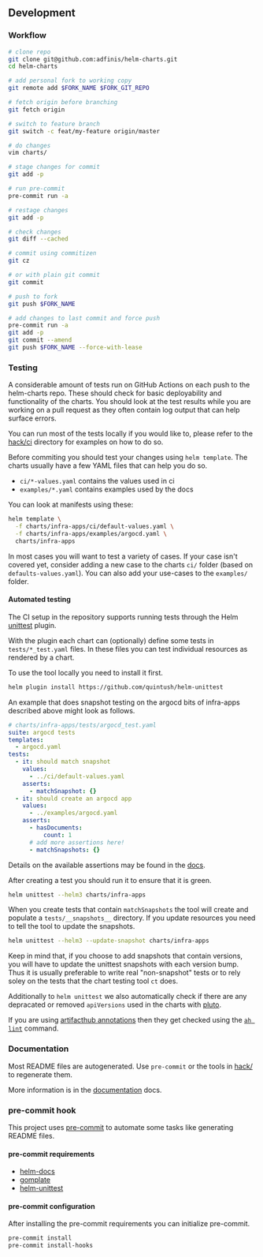 ## Development

### Workflow

```bash
# clone repo
git clone git@github.com:adfinis/helm-charts.git
cd helm-charts

# add personal fork to working copy
git remote add $FORK_NAME $FORK_GIT_REPO

# fetch origin before branching
git fetch origin

# switch to feature branch
git switch -c feat/my-feature origin/master

# do changes
vim charts/

# stage changes for commit
git add -p

# run pre-commit
pre-commit run -a

# restage changes
git add -p

# check changes
git diff --cached

# commit using commitizen
git cz

# or with plain git commit
git commit

# push to fork
git push $FORK_NAME

# add changes to last commit and force push
pre-commit run -a
git add -p
git commit --amend
git push $FORK_NAME --force-with-lease
```

### Testing

A considerable amount of tests run on GitHub Actions on each push to the helm-charts repo. These should
check for basic deployability and functionality of the charts. You should look at the test results while
you are working on a pull request as they often contain log output that can help surface errors.

You can run most of the tests locally if you would like to, please refer to the [hack/ci](../hack/ci)
directory for examples on how to do so.

Before commiting you should test your changes using `helm template`. The charts usually have a few YAML
files that can help you do so.
* `ci/*-values.yaml` contains the values used in ci
* `examples/*.yaml` contains examples used by the docs

You can look at manifests using these:
```bash
helm template \
  -f charts/infra-apps/ci/default-values.yaml \
  -f charts/infra-apps/examples/argocd.yaml \
  charts/infra-apps
```

In most cases you will want to test a variety of cases. If your case isn't covered yet, consider adding
a new case to the charts `ci/` folder (based on `defaults-values.yaml`). You can also add your use-cases
to the `examples/` folder.

#### Automated testing

The CI setup in the repository supports running tests through the Helm [unittest](https://github.com/quintush/helm-unittest/)
plugin.

With the plugin each chart can (optionally) define some tests in `tests/*_test.yaml` files. In these
files you can test individual resources as rendered by a chart.

To use the tool locally you need to install it first.

```bash
helm plugin install https://github.com/quintush/helm-unittest
```

An example that does snapshot testing on the argocd bits of infra-apps described above might look as
follows.

```yaml
# charts/infra-apps/tests/argocd_test.yaml
suite: argocd tests
templates:
  - argocd.yaml
tests:
  - it: should match snapshot
    values:
      - ../ci/default-values.yaml
    asserts:
      - matchSnapshot: {}
  - it: should create an argocd app
    values:
      - ../examples/argocd.yaml
    asserts:
      - hasDocuments:
          count: 1
      # add more assertions here!
      - matchSnapshots: {}
```
Details on the available assertions may be found in the [docs](https://github.com/quintush/helm-unittest/blob/master/DOCUMENT.md).

After creating a test you should run it to ensure that it is green.

```bash
helm unittest --helm3 charts/infra-apps
```

When you create tests that contain `matchSnapshots` the tool will create and populate a
`tests/__snapshots__` directory. If you update resources you need to tell the tool to update the
snapshots.

```bash
helm unittest --helm3 --update-snapshot charts/infra-apps
```

Keep in mind that, if you choose to add snapshots that contain versions, you
will have to update the unittest snapshots with each version bump. Thus it
is usually preferable to write real "non-snapshot" tests or to rely soley on
the tests that the chart testing tool `ct` does.

Additionally to `helm unittest` we also automatically check if there are any depracated or removed `apiVersions` used in the charts with [pluto](https://pluto.docs.fairwinds.com/).

If you are using [artifacthub annotations](https://blog.artifacthub.io/blog/ah-cli/) then they get checked using the [`ah lint`](https://blog.artifacthub.io/blog/ah-cli/) command.

### Documentation

Most README files are autogenerated. Use `pre-commit` or the tools
in [hack/](../hack) to regenerate them.

More information is in the [documentation](./documentation.md) docs.

### pre-commit hook

This project uses [pre-commit](https://pre-commit.com/) to automate some tasks like
generating README files.

#### pre-commit requirements

* [helm-docs](https://github.com/norwoodj/helm-docs)
* [gomplate](https://github.com/hairyhenderson/gomplate)
* [helm-unittest](https://github.com/quintush/helm-unittest/)

#### pre-commit configuration

After installing the pre-commit requirements you can initialize pre-commit.

```bash
pre-commit install
pre-commit install-hooks
```

